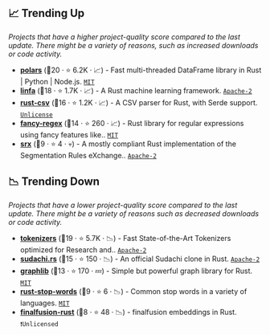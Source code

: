 ## 📈 Trending Up

_Projects that have a higher project-quality score compared to the last update. There might be a variety of reasons, such as increased downloads or code activity._

- <b><a href="https://github.com/pola-rs/polars">polars</a></b> (🥈20 ·  ⭐ 6.2K · 📈) - Fast multi-threaded DataFrame library in Rust | Python | Node.js. <code><a href="http://bit.ly/34MBwT8">MIT</a></code>
- <b><a href="https://github.com/rust-ml/linfa">linfa</a></b> (🥇18 ·  ⭐ 1.7K · 📈) - A Rust machine learning framework. <code><a href="http://bit.ly/3nYMfla">Apache-2</a></code>
- <b><a href="https://github.com/BurntSushi/rust-csv">rust-csv</a></b> (🥉16 ·  ⭐ 1.2K · 📈) - A CSV parser for Rust, with Serde support. <code><a href="http://bit.ly/3rvuUlR">Unlicense</a></code>
- <b><a href="https://github.com/fancy-regex/fancy-regex">fancy-regex</a></b> (🥇14 ·  ⭐ 260 · 📈) - Rust library for regular expressions using fancy features like.. <code><a href="http://bit.ly/34MBwT8">MIT</a></code>
- <b><a href="https://github.com/bminixhofer/srx">srx</a></b> (🥉9 ·  ⭐ 4 · 💀) - A mostly compliant Rust implementation of the Segmentation Rules eXchange.. <code><a href="http://bit.ly/3nYMfla">Apache-2</a></code>

## 📉 Trending Down

_Projects that have a lower project-quality score compared to the last update. There might be a variety of reasons such as decreased downloads or code activity._

- <b><a href="https://github.com/huggingface/tokenizers">tokenizers</a></b> (🥇19 ·  ⭐ 5.7K · 📉) - Fast State-of-the-Art Tokenizers optimized for Research and.. <code><a href="http://bit.ly/3nYMfla">Apache-2</a></code>
- <b><a href="https://github.com/WorksApplications/sudachi.rs">sudachi.rs</a></b> (🥇15 ·  ⭐ 150 · 📉) - An official Sudachi clone in Rust. <code><a href="http://bit.ly/3nYMfla">Apache-2</a></code>
- <b><a href="https://github.com/purpleprotocol/graphlib">graphlib</a></b> (🥉13 ·  ⭐ 170 · 💤) - Simple but powerful graph library for Rust. <code><a href="http://bit.ly/34MBwT8">MIT</a></code>
- <b><a href="https://github.com/cmccomb/rust-stop-words">rust-stop-words</a></b> (🥉9 ·  ⭐ 6 · 📉) - Common stop words in a variety of languages. <code><a href="http://bit.ly/34MBwT8">MIT</a></code>
- <b><a href="https://github.com/finalfusion/finalfusion-rust">finalfusion-rust</a></b> (🥉8 ·  ⭐ 48 · 📉) - finalfusion embeddings in Rust. <code>❗Unlicensed</code>

